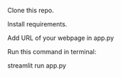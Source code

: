 Clone this repo.

Install requirements.

Add URL of your webpage in app.py

Run this command in terminal:

streamlit run app.py
